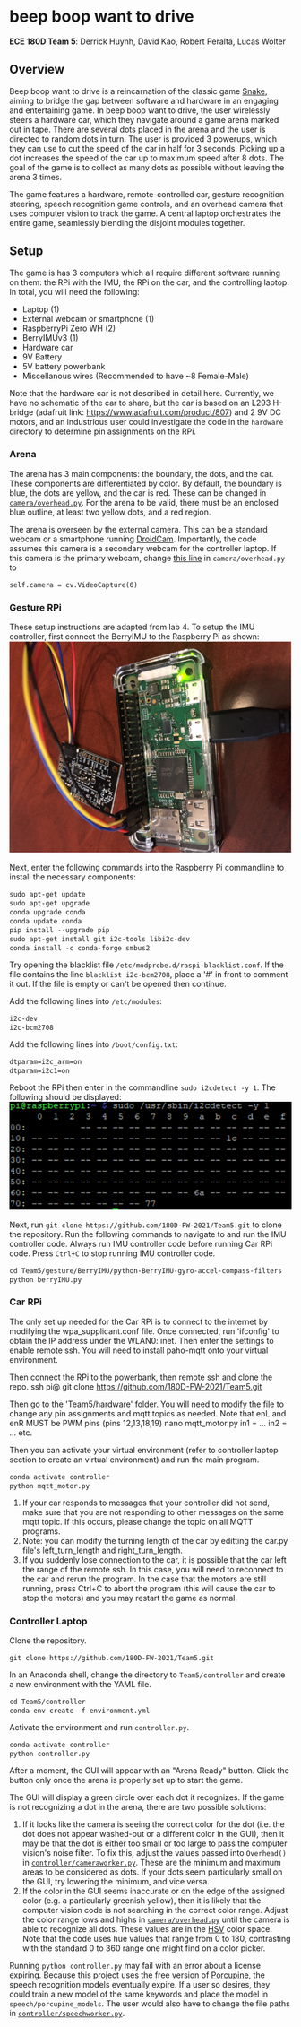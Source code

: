 # beep boop want to drive
**ECE 180D Team 5**: Derrick Huynh, David Kao, Robert Peralta, Lucas Wolter

## Overview
Beep boop want to drive is a reincarnation of the classic game [Snake](https://en.wikipedia.org/wiki/Snake_(video_game_genre)), aiming to bridge the gap between software and hardware in an engaging and entertaining game. In beep boop want to drive, the user wirelessly steers a hardware car, which they navigate around a game arena marked out in tape. There are several dots placed in the arena and the user is directed to random dots in turn. The user is provided 3 powerups, which they can use to cut the speed of the car in half for 3 seconds. Picking up a dot increases the speed of the car up to maximum speed after 8 dots. The goal of the game is to collect as many dots as possible without leaving the arena 3 times.

The game features a hardware, remote-controlled car, gesture recognition steering, speech recognition game controls, and an overhead camera that uses computer vision to track the game. A central laptop orchestrates the entire game, seamlessly blending the disjoint modules together.

## Setup
The game is has 3 computers which all require different software running on them: the RPi with the IMU, the RPi on the car, and the controlling laptop. In total, you will need the following:

* Laptop (1)
* External webcam or smartphone (1)
* RaspberryPi Zero WH (2)
* BerryIMUv3 (1)
* Hardware car
* 9V Battery
* 5V battery powerbank
* Miscellanous wires (Recommended to have ~8 Female-Male)

Note that the hardware car is not described in detail here. Currently, we have no schematic of the car to share, but the car is based on an L293 H-bridge (adafruit link: https://www.adafruit.com/product/807) and 2 9V DC motors, and an industrious user could investigate the code in the `hardware` directory to determine pin assignments on the RPi. 

### Arena
The arena has 3 main components: the boundary, the dots, and the car. These components are differentiated by color. By default, the boundary is blue, the dots are yellow, and the car is red. These can be changed in [`camera/overhead.py`](https://github.com/180D-FW-2021/Team5/blob/main/camera/overhead.py). For the arena to be valid, there must be an enclosed blue outline, at least two yellow dots, and a red region.

The arena is overseen by the external camera. This can be a standard webcam or a smartphone running [DroidCam](https://www.dev47apps.com/). Importantly, the code assumes this camera is a secondary webcam for the controller laptop. If this camera is the primary webcam, change [this line](https://github.com/180D-FW-2021/Team5/blob/main/camera/overhead.py#L41) in `camera/overhead.py` to

    self.camera = cv.VideoCapture(0)

### Gesture RPi
These setup instructions are adapted from lab 4.
To setup the IMU controller, first connect the BerryIMU to the Raspberry Pi as shown:
![alt text](https://github.com/180D-FW-2021/Team5/blob/fda2e14a4b80961ee594399cf037b4bf1a368d94/gesture/Images/hw-setup.PNG)

Next, enter the following commands into the Raspberry Pi commandline to install the necessary components:

    sudo apt-get update
    sudo apt-get upgrade
    conda upgrade conda
    conda update conda
    pip install --upgrade pip
    sudo apt-get install git i2c-tools libi2c-dev
    conda install -c conda-forge smbus2

Try opening the blacklist file `/etc/modprobe.d/raspi-blacklist.conf`. If the file contains the line `blacklist i2c-bcm2708`, place a '#' in front to comment it out. If the file is empty or can't be opened then continue.

Add the following lines into `/etc/modules`:

    i2c-dev
    i2c-bcm2708

Add the following lines into `/boot/config.txt`:

    dtparam=i2c_arm=on
    dtparam=i2c1=on

Reboot the RPi then enter in the commandline `sudo i2cdetect -y 1`. The following should be displayed:
![alt text](https://github.com/180D-FW-2021/Team5/blob/fda2e14a4b80961ee594399cf037b4bf1a368d94/gesture/Images/i2cdetect.PNG)

Next, run `git clone https://github.com/180D-FW-2021/Team5.git` to clone the repository. Run the following commands to navigate to and run the IMU controller code. Always run IMU controller code before running Car RPi code. Press `Ctrl+C` to stop running IMU controller code.

    cd Team5/gesture/BerryIMU/python-BerryIMU-gyro-accel-compass-filters
    python berryIMU.py

### Car RPi
The only set up needed for the Car RPi is to connect to the internet by modifying the wpa_supplicant.conf file. Once connected, run 'ifconfig' to obtain the IP address under the WLAN0: inet. Then enter the settings to enable remote ssh. You will need to install paho-mqtt onto your virtual environment.

Then connect the RPi to the powerbank, then remote ssh and clone the repo.
    ssh pi@<ip address>
    git clone https://github.com/180D-FW-2021/Team5.git
    
Then go to the 'Team5/hardware' folder. You will need to modify the file to change any pin assignments and mqtt topics as needed. Note that enL and enR MUST be PWM pins (pins 12,13,18,19)
    nano mqtt_motor.py
        in1 = ...
        in2 = ...
        etc.
    
Then you can activate your virtual environment (refer to controller laptop section to create an virtual environment) and run the main program.
    
    conda activate controller
    python mqtt_motor.py

1. If your car responds to messages that your controller did not send, make sure that you are not responding to other messages on the same mqtt topic. If this occurs, please change the topic on all MQTT programs. 
2. Note: you can modify the turning length of the car by editting the car.py file's left_turn_length and right_turn_length.
3. If you suddenly lose connection to the car, it is possible that the car left the range of the remote ssh. In this case, you will need to reconnect to the car and rerun the program. In the case that the motors are still running, press Ctrl+C to abort the program (this will cause the car to stop the motors) and you may restart the game as normal.

    
### Controller Laptop
Clone the repository.

    git clone https://github.com/180D-FW-2021/Team5.git

In an Anaconda shell, change the directory to `Team5/controller` and create a new environment with the YAML file.

    cd Team5/controller
    conda env create -f environment.yml

Activate the environment and run `controller.py`.

    conda activate controller
    python controller.py

After a moment, the GUI will appear with an "Arena Ready" button. Click the button only once the arena is properly set up to start the game.

The GUI will display a green circle over each dot it recognizes. If the game is not recognizing a dot in the arena, there are two possible solutions:

1. If it looks like the camera is seeing the correct color for the dot (i.e. the dot does not appear washed-out or a different color in the GUI), then it may be that the dot is either too small or too large to pass the computer vision's noise filter. To fix this, adjust the values passed into `Overhead()` in [`controller/cameraworker.py`](https://github.com/180D-FW-2021/Team5/blob/main/controller/cameraworker.py#L22). These are the minimum and maximum areas to be considered as dots. If your dots seem particularly small on the GUI, try lowering the minimum, and vice versa.
2. If the color in the GUI seems inaccurate or on the edge of the assigned color (e.g. a particularly greenish yellow), then it is likely that the computer vision code is not searching in the correct color range. Adjust the color range lows and highs in [`camera/overhead.py`](https://github.com/180D-FW-2021/Team5/blob/main/camera/overhead.py#L14) until the camera is able to recognize all dots. These values are in the [HSV](https://en.wikipedia.org/wiki/HSL_and_HSV) color space. Note that the code uses hue values that range from 0 to 180, contrasting with the standard 0 to 360 range one might find on a color picker.

Running `python controller.py` may fail with an error about a license expiring. Because this project uses the free version of [Porcupine](https://picovoice.ai/platform/porcupine/), the speech recognition models eventually expire. If a user so desires, they could train a new model of the same keywords and place the model in `speech/porcupine_models`. The user would also have to change the file paths in [`controller/speechworker.py`](https://github.com/180D-FW-2021/Team5/blob/main/controller/speechworker.py#L15).

